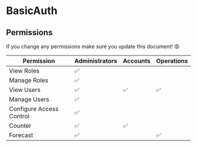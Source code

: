 ﻿# BasicAuth

## Permissions
If you change any permissions make sure you update this document! 😡

Permission | Administrators | Accounts | Operations
------ | ------ | ------ | ------
View Roles | ✅ | |
Manage Roles | ✅ | |
View Users | ✅  | ✅ | ✅
Manage Users | ✅ | |
Configure Access Control | ✅ | |
Counter | ✅ | ✅ |
Forecast | ✅ | | ✅
